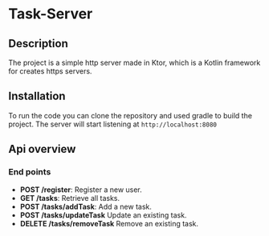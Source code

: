 # Task-Server

## Description
The project is a simple http server made in Ktor,
which is a Kotlin framework for creates https servers.

## Installation 
To run the code you can clone the repository
and used gradle to build the project. The server will start 
listening at `http://localhost:8080`

## Api overview
### End points
- **POST /register**: Register a new user.
- **GET /tasks**: Retrieve all tasks.
- **POST /tasks/addTask**: Add a new task.
- **POST /tasks/updateTask** Update an existing task.
- **DELETE /tasks/removeTask** Remove an existing task.
